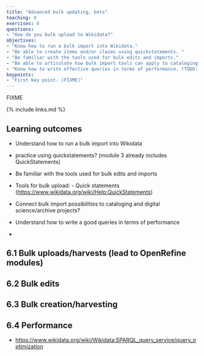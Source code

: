 ```yaml
---
title: "Advanced bulk updating, bots"
teaching: 0
exercises: 0
questions:
- "How do you bulk upload to Wikidata?"
objectives:
- "Know how to run a bulk import into Wikidata."
- "Be able to create items and/or claims using quickstatements. "
- "Be familiar with the tools used for bulk edits and imports." 
- "Be able to articulate how bulk import tools can apply to cataloging and digital science/archive projects."
- "Know how to write effective queries in terms of performance. (TODO: may refine or improve or delete)"
keypoints:
- "First key point. (FIXME)"
---
```

FIXME

{% include links.md %}

## Learning outcomes ##
* Understand how to run a bulk import into Wikidata
* practice using quickstatements? (module 3 already includes QuickStatements)
* Be familiar with the tools used for bulk edits and imports 
* Tools for bulk upload: - Quick statements (https://www.wikidata.org/wiki/Help:QuickStatements)

* Connect bulk import possibilities to cataloging and digital science/archive projects?

* Understand how to write a good queries in terms of performance
* 
## 6.1 Bulk uploads/harvests (lead to OpenRefine modules)
## 6.2 Bulk edits
## 6.3 Bulk creation/harvesting
## 6.4 Performance 

- https://www.wikidata.org/wiki/Wikidata:SPARQL_query_service/query_optimization
